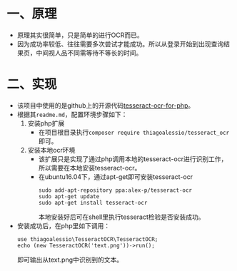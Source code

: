 # 一、原理
- 原理其实很简单，只是简单的进行OCR而已。
- 因为成功率较低、往往需要多次尝试才能成功。所以从登录开始到出现查询结果页，中间视人品不同需等待不等长的时间。
# 二、实现
- 该项目中使用的是github上的开源代码[tesseract-ocr-for-php](https://github.com/thiagoalessio/tesseract-ocr-for-php)。
- 根据其`readme.md`，配置环境步骤如下：
	1. 安装php扩展
		- 在项目根目录执行`composer require thiagoalessio/tesseract_ocr`即可。
	2. 安装本地ocr环境
		- 该扩展只是实现了通过php调用本地的tesseract-ocr进行识别工作，所以需要在本地安装tesseract-ocr。
		- 在ubuntu16.04下，通过apt-get即可安装tesseract-ocr
			```
			sudo add-apt-repository ppa:alex-p/tesseract-ocr
			sudo apt-get update
			sudo apt-get install tesseract-ocr
			```
			本地安装好后可在shell里执行tesseract检验是否安装成功。
- 安装成功后，在php里如下调用：
	```
	use thiagoalessio\TesseractOCR\TesseractOCR;
	echo (new TesseractOCR('text.png'))->run();
	```
	即可输出从text.png中识别到的文本。